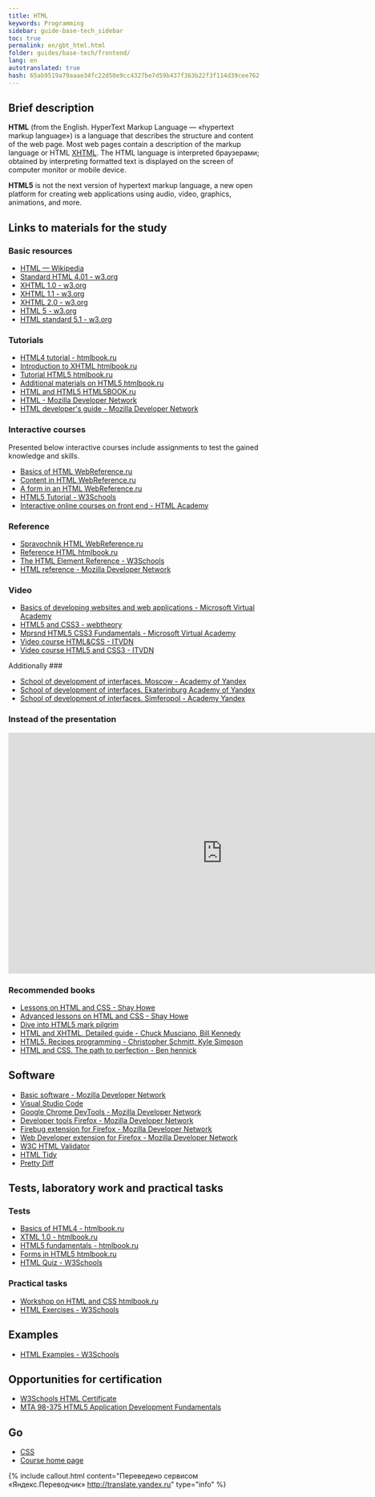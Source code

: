 ```yaml
--- 
title: HTML 
keywords: Programming 
sidebar: guide-base-tech_sidebar 
toc: true 
permalink: en/gbt_html.html 
folder: guides/base-tech/frontend/ 
lang: en 
autotranslated: true 
hash: 65ab9519a79aaae34fc22d50e9cc4327be7d59b437f363b22f3f114d39cee762 
--- 
```


## Brief description 

**HTML** (from the English. HyperText Markup Language — «hypertext markup language») is a language that describes the structure and content of the web page. Most web pages contain a description of the markup language or HTML [XHTML](https://developer.mozilla.org/ru/docs/XHTML). The HTML language is interpreted браузерами; obtained by interpreting formatted text is displayed on the screen of computer monitor or mobile device. 

**HTML5** is not the next version of hypertext markup language, a new open platform for creating web applications using audio, video, graphics, animations, and more. 

## Links to materials for the study 

### Basic resources 

* [HTML — Wikipedia](https://ru.wikipedia.org/wiki/HTML) 
* [Standard HTML 4.01 - w3.org](https://www.w3.org/TR/html401/) 
* [XHTML 1.0 - w3.org](https://www.w3.org/TR/xhtml1/) 
* [XHTML 1.1 - w3.org](https://www.w3.org/TR/xhtml11/) 
* [XHTML 2.0 - w3.org](https://www.w3.org/TR/xhtml2/) 
* [HTML 5 - w3.org](https://www.w3.org/TR/html5/) 
* [HTML standard 5.1 - w3.org](https://www.w3.org/TR/html51/) 

### Tutorials 
* [HTML4 tutorial - htmlbook.ru](http://htmlbook.ru/samhtml) 
* [Introduction to XHTML htmlbook.ru](http://htmlbook.ru/xhtml) 
* [Tutorial HTML5 htmlbook.ru](http://htmlbook.ru/samhtml5/) 
* [Additional materials on HTML5 htmlbook.ru](http://htmlbook.ru/html5) 
* [HTML and HTML5 HTML5BOOK.ru](https://html5book.ru/html-html5/) 
* [HTML - Mozilla Developer Network](https://developer.mozilla.org/ru/docs/Learn/Getting_started_with_the_web/HTML_basics) 
* [HTML developer's guide - Mozilla Developer Network](https://developer.mozilla.org/ru/docs/Web/Guide/HTML) 

### Interactive courses 

Presented below interactive courses include assignments to test the gained knowledge and skills. 

* [Basics of HTML WebReference.ru](https://webref.ru/course/html-basics) 
* [Content in HTML WebReference.ru](https://webref.ru/course/html-content) 
* [A form in an HTML WebReference.ru](https://webref.ru/course/html5-form) 
* [HTML5 Tutorial - W3Schools](http://www.w3schools.com/html/) 
* [Interactive online courses on front end - HTML Academy](https://htmlacademy.ru/) 

### Reference 
* [Spravochnik HTML WebReference.ru](https://webref.ru/html) 
* [Reference HTML htmlbook.ru](http://htmlbook.ru/html) 
* [The HTML Element Reference - W3Schools](http://www.w3schools.com/tags/) 
* [HTML reference - Mozilla Developer Network](https://developer.mozilla.org/EN/docs/Web/HTML/Links) 

### Video 
* [Basics of developing websites and web applications - Microsoft Virtual Academy](https://mva.microsoft.com/ru/training-courses/--8723?l=zZGYOLS1_1904984382) 
* [HTML5 and CSS3 - webtheory](https://www.youtube.com/playlist?list=PLwSSV-_L9szsyAwvl4Q-oTM1HdNBZFSF-) 
* [Mprsnd HTML5 CSS3 Fundamentals - Microsoft Virtual Academy](https://mva.microsoft.com/en-US/training-courses/html5-css3-fundamentals-development-for-absolute-beginners-14207?l=Y4COscFfB_7500115888) 
* [Video course HTML&CSS - ITVDN](https://www.youtube.com/playlist?list=PLvItDmb0sZw-v7y3fP50Ao8AIlg00fSGQ) 
* [Video course HTML5 and CSS3 - ITVDN](https://www.youtube.com/playlist?list=PLvItDmb0sZw9cJossgyJepu6N9hybEjKU) 

Additionally ### 
* [School of development of interfaces. Moscow - Academy of Yandex](https://academy.yandex.ru/events/frontend/shri_msk-2013/) 
* [School of development of interfaces. Ekaterinburg Academy of Yandex](https://academy.yandex.ru/events/frontend/shri_ekb-2013/) 
* [School of development of interfaces. Simferopol - Academy Yandex](https://academy.yandex.ru/events/frontend/shri_simf-2013/) 

### Instead of the presentation 

<div class="thumb-wrap"> 
<iframe width="854" height="480" src="https://www.youtube.com/embed/5pBcKKiZSGE" frameborder="0" allowfullscreen></iframe> 
</div> 

### Recommended books 

* [Lessons on HTML and CSS - Shay Howe](https://webref.ru/layout/diveintohtml5) 
* [Advanced lessons on HTML and CSS - Shay Howe](https://webref.ru/layout/advanced-html-css) 
* [Dive into HTML5 mark pilgrim](https://webref.ru/layout/diveintohtml5) 
* [HTML and XHTML. Detailed guide - Chuck Musciano, Bill Kennedy](http://www.ozon.ru/context/detail/id/3881084/) 
* [HTML5. Recipes programming - Christopher Schmitt, Kyle Simpson](http://www.ozon.ru/context/detail/id/17513568/) 
* [HTML and CSS. The path to perfection - Ben hennick](http://www.ozon.ru/context/detail/id/5648483/) 

## Software 

* [Basic software - Mozilla Developer Network](https://developer.mozilla.org/ru/docs/Learn/Getting_started_with_the_web/Установка_базового_программного_обеспечения) 
* [Visual Studio Code](https://code.visualstudio.com/) 
* [Google Chrome DevTools - Mozilla Developer Network](https://developer.chrome.com/devtools) 
* [Developer tools Firefox - Mozilla Developer Network](https://developer.mozilla.org/ru/docs/Tools) 
* [Firebug extension for Firefox - Mozilla Developer Network](https://addons.mozilla.org/ru/firefox/addon/firebug/) 
* [Web Developer extension for Firefox - Mozilla Developer Network](https://addons.mozilla.org/ru/firefox/addon/web-developer/) 
* [W3C HTML Validator](http://validator.w3.org/) 
* [HTML Tidy](http://tidy.sourceforge.net/) 
* [Pretty Diff](http://prettydiff.com/?html) 

## Tests, laboratory work and practical tasks 

### Tests 
* [Basics of HTML4 - htmlbook.ru](http://htmlbook.ru/test/html4) 
* [XTML 1.0 - htmlbook.ru](http://htmlbook.ru/test/xhtml) 
* [HTML5 fundamentals - htmlbook.ru](http://htmlbook.ru/test/html5) 
* [Forms in HTML5 htmlbook.ru](http://htmlbook.ru/test/form) 
* [HTML Quiz - W3Schools](http://www.w3schools.com/html/html_quiz.asp) 

### Practical tasks 
* [Workshop on HTML and CSS htmlbook.ru](http://htmlbook.ru/practical) 
* [HTML Exercises - W3Schools](http://www.w3schools.com/html/exercise.asp) 

## Examples 

* [HTML Examples - W3Schools](http://www.w3schools.com/html/html_examples.asp) 

## Opportunities for certification 

* [W3Schools HTML Certificate](http://www.w3schools.com/cert/cert_html_new.asp) 
* [MTA 98-375 HTML5 Application Development Fundamentals](https://www.microsoft.com/ru-ru/learning/exam-98-375.aspx) 

## Go 

* [CSS](gbt_css.html) 
* [Course home page](gbt_landing-page.html) 



{% include callout.html content="Переведено сервисом «Яндекс.Переводчик» <http://translate.yandex.ru>" type="info" %}